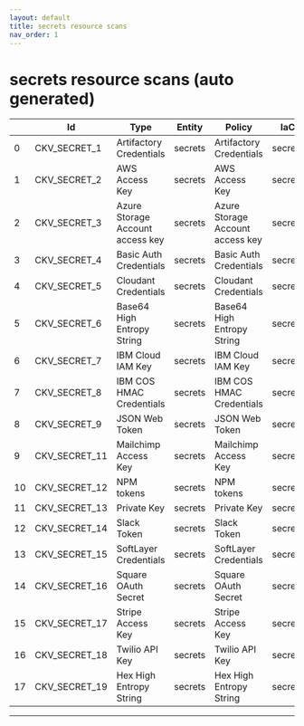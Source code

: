```yaml
---
layout: default
title: secrets resource scans
nav_order: 1
---
```


# secrets resource scans (auto generated)

|    | Id            | Type                             | Entity   | Policy                           | IaC     | Resource Link                                                                                                                            |
|----|---------------|----------------------------------|----------|----------------------------------|---------|------------------------------------------------------------------------------------------------------------------------------------------|
|  0 | CKV_SECRET_1  | Artifactory Credentials          | secrets  | Artifactory Credentials          | secrets | https://github.com/bridgecrewio/checkov/blob/main/checkov/common/bridgecrew/integration_features/features/policy_metadata_integration.py |
|  1 | CKV_SECRET_2  | AWS Access Key                   | secrets  | AWS Access Key                   | secrets | https://github.com/bridgecrewio/checkov/blob/main/checkov/common/bridgecrew/integration_features/features/policy_metadata_integration.py |
|  2 | CKV_SECRET_3  | Azure Storage Account access key | secrets  | Azure Storage Account access key | secrets | https://github.com/bridgecrewio/checkov/blob/main/checkov/common/bridgecrew/integration_features/features/policy_metadata_integration.py |
|  3 | CKV_SECRET_4  | Basic Auth Credentials           | secrets  | Basic Auth Credentials           | secrets | https://github.com/bridgecrewio/checkov/blob/main/checkov/common/bridgecrew/integration_features/features/policy_metadata_integration.py |
|  4 | CKV_SECRET_5  | Cloudant Credentials             | secrets  | Cloudant Credentials             | secrets | https://github.com/bridgecrewio/checkov/blob/main/checkov/common/bridgecrew/integration_features/features/policy_metadata_integration.py |
|  5 | CKV_SECRET_6  | Base64 High Entropy String       | secrets  | Base64 High Entropy String       | secrets | https://github.com/bridgecrewio/checkov/blob/main/checkov/common/bridgecrew/integration_features/features/policy_metadata_integration.py |
|  6 | CKV_SECRET_7  | IBM Cloud IAM Key                | secrets  | IBM Cloud IAM Key                | secrets | https://github.com/bridgecrewio/checkov/blob/main/checkov/common/bridgecrew/integration_features/features/policy_metadata_integration.py |
|  7 | CKV_SECRET_8  | IBM COS HMAC Credentials         | secrets  | IBM COS HMAC Credentials         | secrets | https://github.com/bridgecrewio/checkov/blob/main/checkov/common/bridgecrew/integration_features/features/policy_metadata_integration.py |
|  8 | CKV_SECRET_9  | JSON Web Token                   | secrets  | JSON Web Token                   | secrets | https://github.com/bridgecrewio/checkov/blob/main/checkov/common/bridgecrew/integration_features/features/policy_metadata_integration.py |
|  9 | CKV_SECRET_11 | Mailchimp Access Key             | secrets  | Mailchimp Access Key             | secrets | https://github.com/bridgecrewio/checkov/blob/main/checkov/common/bridgecrew/integration_features/features/policy_metadata_integration.py |
| 10 | CKV_SECRET_12 | NPM tokens                       | secrets  | NPM tokens                       | secrets | https://github.com/bridgecrewio/checkov/blob/main/checkov/common/bridgecrew/integration_features/features/policy_metadata_integration.py |
| 11 | CKV_SECRET_13 | Private Key                      | secrets  | Private Key                      | secrets | https://github.com/bridgecrewio/checkov/blob/main/checkov/common/bridgecrew/integration_features/features/policy_metadata_integration.py |
| 12 | CKV_SECRET_14 | Slack Token                      | secrets  | Slack Token                      | secrets | https://github.com/bridgecrewio/checkov/blob/main/checkov/common/bridgecrew/integration_features/features/policy_metadata_integration.py |
| 13 | CKV_SECRET_15 | SoftLayer Credentials            | secrets  | SoftLayer Credentials            | secrets | https://github.com/bridgecrewio/checkov/blob/main/checkov/common/bridgecrew/integration_features/features/policy_metadata_integration.py |
| 14 | CKV_SECRET_16 | Square OAuth Secret              | secrets  | Square OAuth Secret              | secrets | https://github.com/bridgecrewio/checkov/blob/main/checkov/common/bridgecrew/integration_features/features/policy_metadata_integration.py |
| 15 | CKV_SECRET_17 | Stripe Access Key                | secrets  | Stripe Access Key                | secrets | https://github.com/bridgecrewio/checkov/blob/main/checkov/common/bridgecrew/integration_features/features/policy_metadata_integration.py |
| 16 | CKV_SECRET_18 | Twilio API Key                   | secrets  | Twilio API Key                   | secrets | https://github.com/bridgecrewio/checkov/blob/main/checkov/common/bridgecrew/integration_features/features/policy_metadata_integration.py |
| 17 | CKV_SECRET_19 | Hex High Entropy String          | secrets  | Hex High Entropy String          | secrets | https://github.com/bridgecrewio/checkov/blob/main/checkov/common/bridgecrew/integration_features/features/policy_metadata_integration.py |


---


